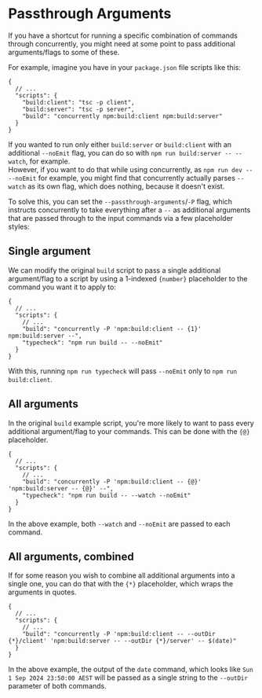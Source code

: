 # Passthrough Arguments

If you have a shortcut for running a specific combination of commands through concurrently,
you might need at some point to pass additional arguments/flags to some of these.

For example, imagine you have in your `package.json` file scripts like this:

```jsonc
{
  // ...
  "scripts": {
    "build:client": "tsc -p client",
    "build:server": "tsc -p server",
    "build": "concurrently npm:build:client npm:build:server"
  }
}
```

If you wanted to run only either `build:server` or `build:client` with an additional `--noEmit` flag,
you can do so with `npm run build:server -- --watch`, for example.<br/>
However, if you want to do that while using concurrently, as `npm run dev -- --noEmit` for example,
you might find that concurrently actually parses `--watch` as its own flag, which does nothing,
because it doesn't exist.

To solve this, you can set the `--passthrough-arguments`/`-P` flag, which instructs concurrently to
take everything after a `--` as additional arguments that are passed through to the input commands
via a few placeholder styles:

## Single argument

We can modify the original `build` script to pass a single additional argument/flag to a script by using
a 1-indexed `{number}` placeholder to the command you want it to apply to:

```jsonc
{
  // ...
  "scripts": {
    // ...
    "build": "concurrently -P 'npm:build:client -- {1}' npm:build:server --",
    "typecheck": "npm run build -- --noEmit"
  }
}
```

With this, running `npm run typecheck` will pass `--noEmit` only to `npm run build:client`.

## All arguments

In the original `build` example script, you're more likely to want to pass every additional argument/flag
to your commands. This can be done with the `{@}` placeholder.

```jsonc
{
  // ...
  "scripts": {
    // ...
    "build": "concurrently -P 'npm:build:client -- {@}' 'npm:build:server -- {@}' --",
    "typecheck": "npm run build -- --watch --noEmit"
  }
}
```

In the above example, both `--watch` and `--noEmit` are passed to each command.

## All arguments, combined

If for some reason you wish to combine all additional arguments into a single one, you can do that with the `{*}` placeholder,
which wraps the arguments in quotes.

```jsonc
{
  // ...
  "scripts": {
    // ...
    "build": "concurrently -P 'npm:build:client -- --outDir {*}/client' 'npm:build:server -- --outDir {*}/server' -- $(date)"
  }
}
```

In the above example, the output of the `date` command, which looks like `Sun  1 Sep 2024 23:50:00 AEST` will be passed as a single string to the `--outDir` parameter of both commands.
